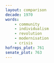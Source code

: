 ```yaml
---
layout: comparison
decade: 1970
words:
    - community
    - individualism
    - revolution
    - modernisation
    - crisis
hofreps_plot: 761
senate_plot: 763
---
```

